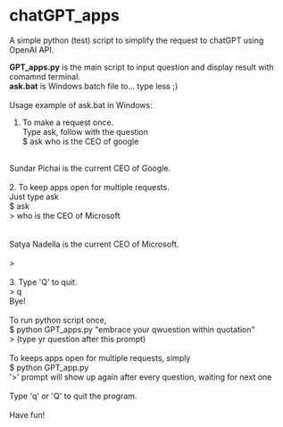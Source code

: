 # chatGPT_apps
A simple python (test) script to simplify the request to chatGPT using OpenAI API.

<b>GPT_apps.py</b> is the main script to input question and display result with comamnd terminal.
<br>
<b>ask.bat</b> is Windows batch file to... type less ;)
<br><br>
Usage example of ask.bat in Windows:<br>
1. To make a request once.<br>
Type ask, follow with the question<br>
$ ask who is the CEO of google<br>
<br>
Sundar Pichai is the current CEO of Google.<br>
<br>
2. To keep apps open for multiple requests.<br>
Just type ask<br>
$ ask<br>
> who is the CEO of Microsoft<br>
<br>
<br>
Satya Nadella is the current CEO of Microsoft.<br>
<br>
> <br>
<br>
3. Type 'Q' to quit.<br>
> q<br>
Bye!<br>
<br>
To run python script once,<br>
$ python GPT_apps.py "embrace your qwuestion within quotation"<br>
> (type yr question after this prompt)<br>
<br>
To keeps apps open for multiple requests, simply<br>
$ python GPT_app.py<br>
'>' prompt will show up again after every question, waiting for next one <br>
<br>
Type 'q' or 'Q' to quit the program.<br>
<br>
Have fun!<br>
